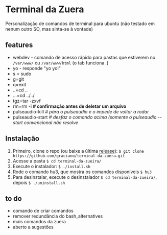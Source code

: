 Terminal da Zuera
=================

Personalização de comandos de terminal para ubuntu (não testado em nenum outro SO, mas sinta-se  à vontade)

## features
* webdev - comando de acesso rápido para pastas que estiverem no `/var/www/` ou `/var/www/html` (o tab funciona *.*)
* yo - responde "yo yo!"
* s = sudo
* g=git
* q=exit
* ..=cd ..
* ...=cd ../../
* tgz=tar -zxvf
* rm=rm -i  **# confirmação antes de deletar um arquivo**
* pulseaudio-kill *# pára o pulseaudio e o impede de voltar a rodar*
* pulseaudio-start *# desfaz o comando acima (somente o pulseaudio --start convencional não resolve*

## Instalação
 1. Primeiro, clone o repo (ou baixe a última [release](https://github.com/graciano/terminal-da-zuera/releases)):
`$ git clone https://github.com/graciano/terminal-da-zuera.git`
 2. Acesse a pasta
`$ cd terminal-da-zueira/`
 3. Execute o instalador:
`$ ./install.sh`
 4. Rode o comando hu3, que mostra os comandos disponíveis
`$ hu3`
 5. Para desinstalar, execute o desinstalador
`$ cd terminal-da-zueira/`, depois
`$ ./uninstall.sh`

## to do
* comando de criar comandos
* remover redundância do bash_alternatives
* mais comandos da zuera
* aberto a sugestões
